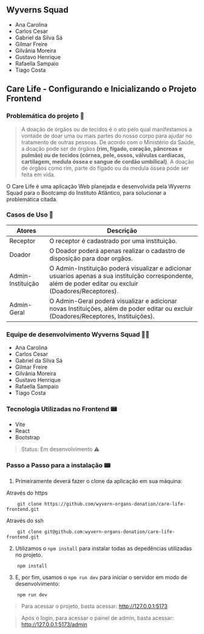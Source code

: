 ## Wyverns Squad

- Ana Carolina
- Carlos Cesar
- Gabriel da Silva Sá
- Gilmar Freire
- Gilvânia Moreira
- Gustavo Henrique
- Rafaella Sampaio
- Tiago Costa

## Care Life - Configurando e Inicializando o Projeto Frontend

### Problemática do projeto 💬

> A doação de órgãos ou de tecidos é o ato pelo qual manifestamos a vontade de doar uma ou
> mais partes do nosso corpo para ajudar no tratamento de outras pessoas.
> De acordo com o Ministério da Saúde, a doação pode ser de órgãos **(rim, fígado, coração,
> pâncreas e pulmão) ou de tecidos (córnea, pele, ossos, válvulas cardíacas, cartilagem, medula
> óssea e sangue de cordão umbilical)**. A doação de órgãos como rim, parte do fígado ou da
> medula óssea pode ser feita em vida.

O Care Life é uma aplicação Web planejada e desenvolvida pela Wyverns Squad para o Bootcamp do Instituto Atlântico, para solucionar a problemática citada.

### Casos de Uso 💬

| Atores            | Descrição                                                                                                                                                  |
| ----------------- | ---------------------------------------------------------------------------------------------------------------------------------------------------------- |
| Receptor          | O receptor é cadastrado por uma instituição.                                                                                                               |
| Doador            | O Doador poderá apenas realizar o cadastro de disposição para doar orgãos.                                                                                 |
| Admin-Instituição | O Admin-Instituição poderá visualizar e adicionar usuarios apenas a sua instituição correspondente, além de poder editar ou excluir (Doadores/Receptores). |
| Admin-Geral       | O Admin-Geral poderá visualizar e adicionar novas Instituições, além de poder editar ou excluir (Doadores/Receptores, Instituições).                       |

### Equipe de desenvolvimento Wyverns Squad 👨‍💻

- Ana Carolina
- Carlos Cesar
- Gabriel da Silva Sá
- Gilmar Freire
- Gilvânia Moreira
- Gustavo Henrique
- Rafaella Sampaio
- Tiago Costa

### Tecnologia Utilizadas no Frontend 📟

- Vite
- React
- Bootstrap

> Status: Em desenvolvimento ⚠️

### Passo a Passo para a instalação 📟

1. Primeiramente deverá fazer o clone da aplicação em sua máquina:

Através do https

```
    git clone https://github.com/wyvern-organs-donation/care-life-frontend.git
```

Através do ssh

```
    git clone git@github.com:wyvern-organs-donation/care-life-frontend.git
```

2. Utilizamos o `npm install` para instalar todas as depedências utilizadas no projeto.

```
    npm install
```

3. E, por fim, usamos o `npm run dev` para iniciar o servidor em modo de desenvolvimento:

```
    npm run dev
```

> Para acessar o projeto, basta acessar:
> http://127.0.0.1:5173

> Após o login, para acessar o painel de admin, basta acessar:
> http://127.0.0.1:5173/admin
